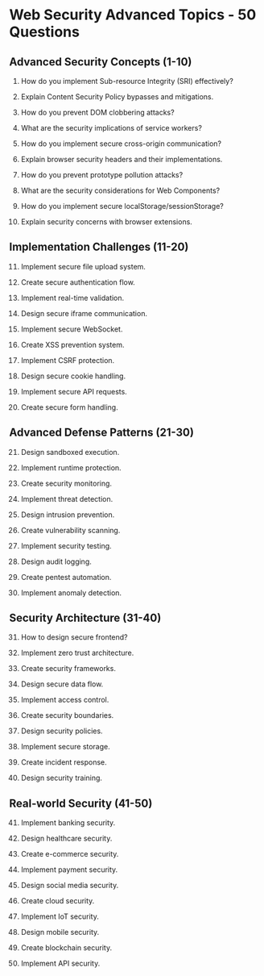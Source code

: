 # Web Security Advanced Topics - 50 Questions

## Advanced Security Concepts (1-10)

1. How do you implement Sub-resource Integrity (SRI) effectively?

2. Explain Content Security Policy bypasses and mitigations.

3. How do you prevent DOM clobbering attacks?

4. What are the security implications of service workers?

5. How do you implement secure cross-origin communication?

6. Explain browser security headers and their implementations.

7. How do you prevent prototype pollution attacks?

8. What are the security considerations for Web Components?

9. How do you implement secure localStorage/sessionStorage?

10. Explain security concerns with browser extensions.

## Implementation Challenges (11-20)

11. Implement secure file upload system.

12. Create secure authentication flow.

13. Implement real-time validation.

14. Design secure iframe communication.

15. Implement secure WebSocket.

16. Create XSS prevention system.

17. Implement CSRF protection.

18. Design secure cookie handling.

19. Implement secure API requests.

20. Create secure form handling.

## Advanced Defense Patterns (21-30)

21. Design sandboxed execution.

22. Implement runtime protection.

23. Create security monitoring.

24. Implement threat detection.

25. Design intrusion prevention.

26. Create vulnerability scanning.

27. Implement security testing.

28. Design audit logging.

29. Create pentest automation.

30. Implement anomaly detection.

## Security Architecture (31-40)

31. How to design secure frontend?

32. Implement zero trust architecture.

33. Create security frameworks.

34. Design secure data flow.

35. Implement access control.

36. Create security boundaries.

37. Design security policies.

38. Implement secure storage.

39. Create incident response.

40. Design security training.

## Real-world Security (41-50)

41. Implement banking security.

42. Design healthcare security.

43. Create e-commerce security.

44. Implement payment security.

45. Design social media security.

46. Create cloud security.

47. Implement IoT security.

48. Design mobile security.

49. Create blockchain security.

50. Implement API security.